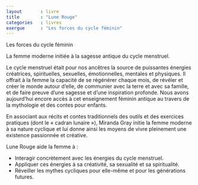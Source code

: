 ```yaml
---
layout       : livre
title        : "Lune Rouge"
categories   : livres
exergue      : "Les forces du cycle féminin"
---
```


Les forces du cycle féminin

La femme moderne initiée à la sagesse antique du cycle menstruel.

Le cycle menstruel était pour nos ancêtres la source de puissantes énergies créatrices, spirituelles, sexuelles, émotionnelles, mentales et physiques. Il offrait à la femme la capacité de se régénérer chaque mois, de révéler et créer le monde autour d’elle, de communier avec la terre et avec sa famille, et de faire preuve d’une sagesse et d’une inspiration profonde. Nous avons aujourd’hui encore accès à cet enseignement féminin antique au travers de la mythologie et des contes pour enfants.

En associant aux récits et contes traditionnels des outils et des exercices pratiques (dont le « cadran lunaire »), Miranda Gray initie la femme moderne à sa nature cyclique et lui donne ainsi les moyens de vivre pleinement une existence passionnée et créative.

Lune Rouge aide la femme à :
- Interagir concrètement avec les énergies du cycle menstruel.
- Appliquer ces énergies à sa créativité, sa sexualité et sa spiritualité.
- Réveiller les mythes cycliques pour elle-même et pour les générations futures.
